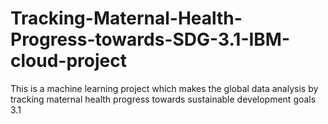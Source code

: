 # Tracking-Maternal-Health-Progress-towards-SDG-3.1-IBM-cloud-project
This is a machine learning project which makes the global data analysis by tracking maternal health progress towards sustainable development goals 3.1
